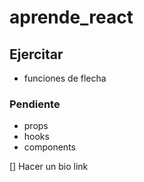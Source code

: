 # aprende_react

## Ejercitar 
- funciones de flecha

### Pendiente 

- props
- hooks
- components

[] Hacer un bio link 

  